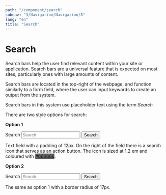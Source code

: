 ```yaml
---
path: "/component/search"
subnav: "3/Navigation/Navigation/8"
lang: "en"
title: "Search"
---
```


# Search

Search bars help the user find relevant content within your site or application. Search bars are a universal feature that is expected on most sites, particularly ones with large amounts of content.

Search bars are located in the top-right of the webpage, and function similarly to a form field, where the user can input keywords to create an output from the system.

Search bars in this system use placeholder text using the term _Search_

There are two style options for search:

**Option 1**
<form>
    <div class="form-inline search-form">
        <label for="search" class="sr-only">Search</label>
        <input type="text" class="form-control" id="search" placeholder="Search">
        <span class="search-form-addon">
        <button type="submit"><span class="sr-only">Search</span><span class="fa fa-search"></span></button>
        </span>
    </div>
</form>

<codeblock html='
    <form>
        <div class="form-inline search-form">
            <label for="search" class="sr-only">Search</label>
            <input type="text" class="form-control" id="search" placeholder="Search">
            <span class="search-form-addon">
            <button type="submit"><span class="sr-only">Search</span><span class="fa fa-search"></span></button>
            </span>
        </div>
    </form>
' react=''></codeblock>

Text field with a padding of 12px. On the right of the field there is a search icon that serves as an action button. The icon is sized at 1.2 em and coloured with <badge style="background-color: #666666">#666666</badge>.

**Option 2**

<form>
    <div class="form-inline search-form search-form-round">
        <label for="search2" class="sr-only">Search</label>
        <input type="text" class="form-control" id="search2" placeholder="Search">
        <span class="search-form-addon">
        <button type="submit"><span class="sr-only">Search</span><span class="fa fa-search"></span></button>
        </span>
    </div>
</form>

<codeblock html='
    <form>
        <div class="form-inline search-form search-form-round">
            <label for="search" class="sr-only">Search</label>
            <input type="text" class="form-control" id="search" placeholder="Search">
            <span class="search-form-addon">
            <button type="submit"><span class="sr-only">Search</span><span class="fa fa-search"></span></button>
            </span>
        </div>
    </form>
' react=''></codeblock>

The same as option 1 with a border radius of 17px.
